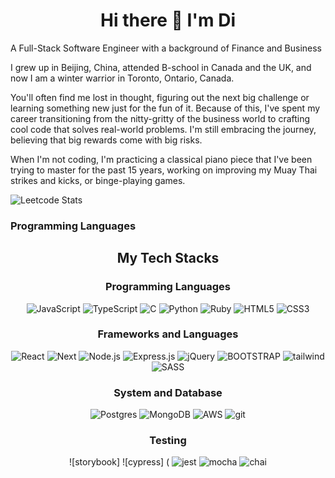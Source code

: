 <h1 align="center"> Hi there 👋  I'm Di</h1>
<p>A Full-Stack Software Engineer with a background of Finance and Business</p>
<p>I grew up in Beijing, China, attended B-school in Canada and the UK, and now I am a winter warrior in Toronto, Ontario, Canada.</p>
<p> You'll often find me lost in thought, figuring out the next big challenge or learning something new just for the fun of it. Because of this, I've spent my career transitioning from the nitty-gritty of the business world to crafting cool code that solves real-world problems. I'm still embracing the journey, believing that big rewards come with big risks.</p>
<p>When I'm not coding, I'm practicing a classical piano piece that I've been trying to master for the past 15 years, working on improving my Muay Thai strikes and kicks, or binge-playing games.</p>



![Leetcode Stats](https://leetcard.jacoblin.cool/dwu233)


<h3>Programming Languages</h3>

<section align="center">
<h2>My Tech Stacks</h2>
<h3>Programming Languages</h3>
  
![JavaScript](https://img.shields.io/badge/javascript-%23323330.svg?style=for-the-badge&logo=javascript&logoColor=%23F7DF1E)
![TypeScript](https://img.shields.io/badge/typescript-%23007ACC.svg?style=for-the-badge&logo=typescript&logoColor=white)
![C](https://img.shields.io/badge/c-%2300599C.svg?style=for-the-badge&logo=c&logoColor=white)
![Python](https://img.shields.io/badge/python-3670A0?style=for-the-badge&logo=python&logoColor=ffdd54)
![Ruby](https://img.shields.io/badge/Ruby-CC342D?style=for-the-badge&logo=ruby&logoColor=white)
![HTML5](https://img.shields.io/badge/html5-%23E34F26.svg?style=for-the-badge&logo=html5&logoColor=white)
![CSS3](https://img.shields.io/badge/css3-%231572B6.svg?style=for-the-badge&logo=css3&logoColor=white)


<h3>Frameworks and Languages</h3>

![React](https://img.shields.io/badge/react-%2320232a.svg?style=for-the-badge&logo=react&logoColor=%2361DAFB)
![Next](https://img.shields.io/badge/next.js-000000?style=for-the-badge&logo=nextdotjs&logoColor=white)
![Node.js](https://img.shields.io/badge/Node.js-339933?style=for-the-badge&logo=nodedotjs&logoColor=white)
![Express.js](https://img.shields.io/badge/express.js-%23404d59.svg?style=for-the-badge&logo=express&logoColor=%2361DAFB)
![jQuery](https://img.shields.io/badge/jquery-%230769AD.svg?style=for-the-badge&logo=jquery&logoColor=white)
![BOOTSTRAP](https://img.shields.io/badge/bootstrap-%23563D7C.svg?style=for-the-badge&logo=bootstrap&logoColor=white)
![tailwind](https://img.shields.io/badge/Tailwind_CSS-38B2AC?style=for-the-badge&logo=tailwind-css&logoColor=white)
![SASS](https://img.shields.io/badge/SASS-hotpink.svg?style=for-the-badge&logo=SASS&logoColor=white)

<h3>System and Database</h3>

![Postgres](https://img.shields.io/badge/postgres-%23316192.svg?style=for-the-badge&logo=postgresql&logoColor=white)
![MongoDB](https://img.shields.io/badge/MongoDB-4EA94B?style=for-the-badge&logo=mongodb&logoColor=white)
![AWS](https://img.shields.io/badge/Amazon_AWS-232F3E?style=for-the-badge&logo=amazon-aws&logoColor=white)
![git](https://img.shields.io/badge/GIT-E44C30?style=for-the-badge&logo=git&logoColor=white)

<h3>Testing</h3>

![storybook]
![cypress] (
![jest](https://img.shields.io/badge/Jest-323330?style=for-the-badge&logo=Jest&logoColor=white)
![mocha](https://img.shields.io/badge/mocha.js-323330?style=for-the-badge&logo=mocha&logoColor=Brown)
![chai](https://img.shields.io/badge/chai.js-323330?style=for-the-badge&logo=chai&logoColor=red)


</section>
